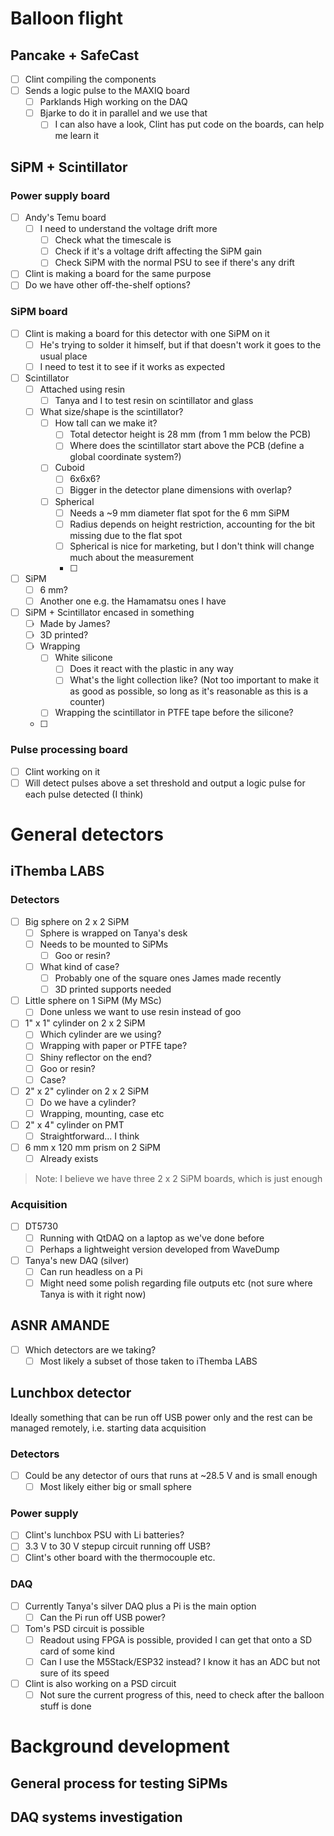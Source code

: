 # Balloon flight
## Pancake + SafeCast
- [ ] Clint compiling the components
- [ ] Sends a logic pulse to the MAXIQ board
	- [ ] Parklands High working on the DAQ
	- [ ] Bjarke to do it in parallel and we use that
		- [ ] I can also have a look, Clint has put code on the boards, can help me learn it

## SiPM + Scintillator
### Power supply board
- [ ] Andy's Temu board
	- [ ] I need to understand the voltage drift more
		- [ ] Check what the timescale is
		- [ ] Check if it's a voltage drift affecting the SiPM gain
		- [ ] Check SiPM with the normal PSU to see if there's any drift
- [ ] Clint is making a board for the same purpose
- [ ] Do we have other off-the-shelf options?

### SiPM board
- [ ] Clint is making a board for this detector with one SiPM on it
	- [ ] He's trying to solder it himself, but if that doesn't work it goes to the usual place
	- [ ] I need to test it to see if it works as expected
- [ ] Scintillator
	- [ ] Attached using resin
		- [ ] Tanya and I to test resin on scintillator and glass
	- [ ] What size/shape is the scintillator?
		- [ ] How tall can we make it?
			- [ ] Total detector height is 28 mm (from 1 mm below the PCB)
			- [ ] Where does the scintillator start above the PCB (define a global coordinate system?)
		- [ ] Cuboid
			- [ ] 6x6x6?
			- [ ] Bigger in the detector plane dimensions with overlap?
		- [ ] Spherical
			- [ ] Needs a ~9 mm diameter flat spot for the 6 mm SiPM
			- [ ] Radius depends on height restriction, accounting for the bit missing due to the flat spot
			- [ ] Spherical is nice for marketing, but I don't think will change much about the measurement
			- [ ] 
- [ ] SiPM
	- [ ] 6 mm?
	- [ ] Another one e.g. the Hamamatsu ones I have
- [ ] SiPM + Scintillator encased in something
	- [ ] Made by James?
	- [ ] 3D printed?
	- [ ] Wrapping
		- [ ] White silicone
			- [ ] Does it react with the plastic in any way
			- [ ] What's the light collection like? (Not too important to make it as good as possible, so long as it's reasonable as this is a counter)
		- [ ] Wrapping the scintillator in PTFE tape before the silicone?
	- [ ] 

### Pulse processing board
- [ ] Clint working on it
- [ ] Will detect pulses above a set threshold and output a logic pulse for each pulse detected (I think)

# General detectors
## iThemba LABS
### Detectors
- [ ] Big sphere on 2 x 2 SiPM
	- [ ] Sphere is wrapped on Tanya's desk
	- [ ] Needs to be mounted to SiPMs
		- [ ] Goo or resin?
	- [ ] What kind of case?
		- [ ] Probably one of the square ones James made recently
		- [ ] 3D printed supports needed
- [ ] Little sphere on 1 SiPM (My MSc)
	- [ ] Done unless we want to use resin instead of goo
- [ ] 1" x 1" cylinder on 2 x 2 SiPM
	- [ ] Which cylinder are we using?
	- [ ] Wrapping with paper or PTFE tape?
	- [ ] Shiny reflector on the end?
	- [ ] Goo or resin?
	- [ ] Case?
- [ ] 2" x 2" cylinder on 2 x 2 SiPM
	- [ ] Do we have a cylinder?
	- [ ] Wrapping, mounting, case etc
- [ ] 2" x 4" cylinder on PMT
	- [ ] Straightforward... I think
- [ ] 6 mm x 120 mm prism on 2 SiPM
	- [ ] Already exists

> Note: I believe we have three 2 x 2 SiPM boards, which is just enough 
### Acquisition
- [ ] DT5730
	- [ ] Running with QtDAQ on a laptop as we've done before
	- [ ] Perhaps a lightweight version developed from WaveDump
- [ ] Tanya's new DAQ (silver)
	- [ ] Can run headless on a Pi
	- [ ] Might need some polish regarding file outputs etc (not sure where Tanya is with it right now)

## ASNR AMANDE
- [ ] Which detectors are we taking?
	- [ ] Most likely a subset of those taken to iThemba LABS

## Lunchbox detector
Ideally something that can be run off USB power only and the rest can be managed remotely, i.e. starting data acquisition
### Detectors
- [ ] Could be any detector of ours that runs at ~28.5 V and is small enough
	- [ ] Most likely either big or small sphere

### Power supply
- [ ] Clint's lunchbox PSU with Li batteries?
- [ ] 3.3 V to 30 V stepup circuit running off USB?
- [ ] Clint's other board with the thermocouple etc.

### DAQ
- [ ] Currently Tanya's silver DAQ plus a Pi is the main option
	- [ ] Can the Pi run off USB power?
- [ ] Tom's PSD circuit is possible
	- [ ] Readout using FPGA is possible, provided I can get that onto a SD card of some kind
	- [ ] Can I use the M5Stack/ESP32 instead? I know it has an ADC but not sure of its speed
- [ ] Clint is also working on a PSD circuit
	- [ ] Not sure the current progress of this, need to check after the balloon stuff is done

# Background development
## General process for testing SiPMs
## DAQ systems investigation
